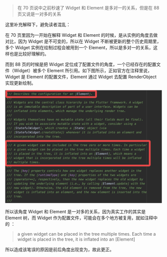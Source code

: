 > 在 70 页说中之前秒速了 Widget 和 Element 是多对一的关系，但是在 88 页又说是一对多的关系

这里补充解释下，避免读者混乱：

在 70 页里因为一开始在解释 Widget 和 Element 的时候，是从实例的角度去做对比，因为 Widget 是不可变的，所以在 Widget 不断被更新的整个历史周期里，多个 Widget 实例在绘制过程会被用到一个 Element，所以是多对一的关系，这样也是比较好理解的。


而到 88 页的时候是把 Widget 定位成了配置文件的角度，一个已经存在的配置文件（Widget）被多个 Element 所引用。如下图所示，正如官方在注释里说，Widget 是 Element 的配置文件，Element 通过 Widget 去配置 RenderObject 实现更新绘制。


![](./3-X1.png)

所以该角度 Widget 和 Element 是一对多的关系，因为真实工作的其实是 Element 树，而 Widget 作为配置文件，可能会在多个地方被复用，就如注释中的 ：

>  a given widget can be placed in the tree multiple times. Each time a widget is placed in the tree, it is inflated into an [Element]

所以造成该笔误的原因是前后角度出现变为，故此更正。
